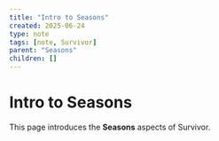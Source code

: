 ```yaml
---
title: "Intro to Seasons"
created: 2025-06-24
type: note
tags: [note, Survivor]
parent: "Seasons"
children: []
---
```


# Intro to Seasons

This page introduces the **Seasons** aspects of Survivor.
